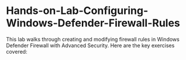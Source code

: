 # Hands-on-Lab-Configuring-Windows-Defender-Firewall-Rules
This lab walks through creating and modifying firewall rules in Windows Defender Firewall with Advanced Security. Here are the key exercises covered:
